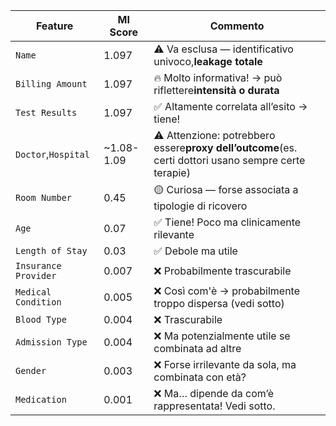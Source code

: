 | Feature                 | MI Score   | Commento                                                                                                      |
| ----------------------- | ---------- | ------------------------------------------------------------------------------------------------------------- |
| `Name`                | 1.097      | ⚠️ Va esclusa — identificativo univoco,**leakage totale**                                            |
| `Billing Amount`      | 1.097      | 🔥 Molto informativa! → può riflettere**intensità o durata**                                         |
| `Test Results`        | 1.097      | ✅ Altamente correlata all’esito → tiene!                                                                   |
| `Doctor`,`Hospital` | ~1.08-1.09 | ⚠️ Attenzione: potrebbero essere**proxy dell’outcome**(es. certi dottori usano sempre certe terapie) |
| `Room Number`         | 0.45       | 🟡 Curiosa — forse associata a tipologie di ricovero                                                         |
| `Age`                 | 0.07       | ✅ Tiene! Poco ma clinicamente rilevante                                                                      |
| `Length of Stay`      | 0.03       | ✅ Debole ma utile                                                                                            |
| `Insurance Provider`  | 0.007      | ❌ Probabilmente trascurabile                                                                                 |
| `Medical Condition`   | 0.005      | ❌ Così com'è → probabilmente troppo dispersa (vedi sotto)                                                 |
| `Blood Type`          | 0.004      | ❌ Trascurabile                                                                                               |
| `Admission Type`      | 0.004      | ❌ Ma potenzialmente utile se combinata ad altre                                                              |
| `Gender`              | 0.003      | ❌ Forse irrilevante da sola, ma combinata con età?                                                          |
| `Medication`          | 0.001      | ❌ Ma… dipende da com’è rappresentata! Vedi sotto.                                                         |
